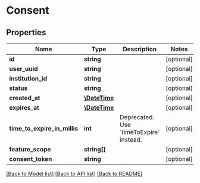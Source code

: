 # Consent

## Properties
Name | Type | Description | Notes
------------ | ------------- | ------------- | -------------
**id** | **string** |  | [optional] 
**user_uuid** | **string** |  | [optional] 
**institution_id** | **string** |  | [optional] 
**status** | **string** |  | [optional] 
**created_at** | [**\DateTime**](\DateTime.md) |  | [optional] 
**expires_at** | [**\DateTime**](\DateTime.md) |  | [optional] 
**time_to_expire_in_millis** | **int** | Deprecated. Use &#x60;timeToExpire&#x60; instead. | [optional] 
**feature_scope** | **string[]** |  | [optional] 
**consent_token** | **string** |  | [optional] 

[[Back to Model list]](../README.md#documentation-for-models) [[Back to API list]](../README.md#documentation-for-api-endpoints) [[Back to README]](../README.md)


